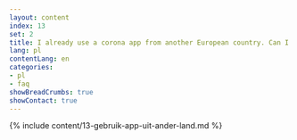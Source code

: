 ```yaml
---
layout: content
index: 13
set: 2
title: I already use a corona app from another European country. Can I use both apps at the same time?
lang: pl
contentLang: en
categories:
- pl
- faq
showBreadCrumbs: true
showContact: true
---
```

{% include content/13-gebruik-app-uit-ander-land.md %}

